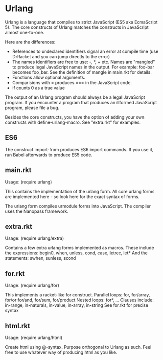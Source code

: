 Urlang
======
Urlang is a language that compiles to strict JavaScript (ES5 aka EcmaScript 5).
The core constructs of Urlang matches the constructs in JavaScript almost one-to-one.

Here are the differences:
  - References to undeclared identifiers signal an error at compile time
    (use DrRacket and you can jump directly to the error)
  - The names identifiers are free to use:  -, *, + etc.
    Names are "mangled" to produce legal JavaScript names in the output.
    For example:  foo-bar becomes foo_bar.
    See the definition of mangle in main.rkt for details.
  - Functions allow optional arguments.
  - Comparisions with = produces === in the JavaScript code.
  - if counts 0 as a true value

The output of an Urlang program should always be a legal JavaScript program.
If you encounter a program that produces an illformed JavaScript program,
please file a bug.

Besides the core constructs, you have the option of adding your own
constructs with define-urlang-macro. See "extra.rkt" for examples.

ES6
---
The construct  import-from  produces ES6 import commands.
If you use it, run Babel afterwards to produce ES5 code.

main.rkt
--------
Usage: (require urlang)

This contains the implementation of the urlang form.
All core urlang forms are implemented here - so look
here for the exact syntax of forms.

The urlang form compiles urmodule forms into JavaScript.
The compiler uses the Nanopass framework.

extra.rkt
---------
Usage: (require urlang/extra)

Contains a few extra urlang forms implemented as macros.
These include the expressions:
  begin0, when, unless, cond, case, letrec, let*
And the statements:
  swhen, sunless, scond

for.rkt
-------
Usage: (require urlang/for)

This implements a racket-like for construct.
Parallel loops:
  for, for/array, for/or for/and, for/sum, for/product
Nested loops:
  for*, ...
Clauses include:
  in-range, in-naturals, in-value, in-array, in-string
See for.rkt for precise syntax
  
html.rkt
--------
Usage: (require urlang/html)

Create html using @-syntax.
Purpose orthogonal to Urlang as such.
Feel free to use whatever way of producing html as you like.


